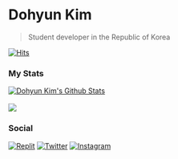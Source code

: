 # Dohyun Kim
> Student developer in the Republic of Korea </br>


[![Hits](https://hits.seeyoufarm.com/api/count/incr/badge.svg?url=https%3A%2F%2Fgithub.com%2Fdohyun854&count_bg=%2379C83D&title_bg=%23555555&icon=github.svg&icon_color=%23E7E7E7&title=Hits&edge_flat=false)](https://github.com/dohyun854)

### My Stats

<a href="https://github.com/dohyun854/">
  <img align="center" src="https://github-readme-stats.anuraghazra1.vercel.app/api?username=dohyun854&show_icons=true&include_all_commits=true&theme=gradient" alt="Dohyun Kim's Github Stats" />
</a>
</br>
</br>

<a href="https://github.com/dohyun854">
  <!-- Change the `github-readme-stats.anuraghazra1.vercel.app` to `github-readme-stats.vercel.app`  -->
  <img align="center" src="https://github-readme-stats.anuraghazra1.vercel.app/api/top-langs/?username=dohyun854&layout=compact&theme=Gradient" />
</a>

### Social
[![Replit](https://img.shields.io/badge/Replit-DD1200?style=for-the-badge&logo=Replit&logoColor=white)](https://replit.com/@dohyun854)
[![Twitter](https://img.shields.io/badge/Twitter-1DA1F2?style=for-the-badge&logo=twitter&logoColor=white)](https://twitter.com/dohyun854)
[![Instagram](https://img.shields.io/badge/Instagram-E4405F?style=for-the-badge&logo=instagram&logoColor=white)](https://instagram.com/dohyun.854)








